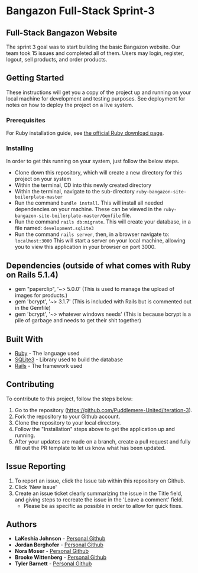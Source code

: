 # Bangazon Full-Stack Sprint-3
## Full-Stack Bangazon Website
The sprint 3 goal was to start building the basic Bangazon website. Our team took 15 issues and completed all of them. Users may login, register, logout, sell products, and order products.

## Getting Started

These instructions will get you a copy of the project up and running on your local machine for development and testing purposes. See deployment for notes on how to deploy the project on a live system.

### Prerequisites

For Ruby installation guide, see [the official Ruby download page](https://www.ruby-lang.org/en/downloads/).

### Installing

In order to get this running on your system, just follow the below steps. 

- Clone down this repository, which will create a new directory for this project on your system
- Within the terminal, CD into this newly created directory
- Within the terminal, navigate to the sub-directory ```ruby-bangazon-site-boilerplate-master```
- Run the command ```bundle install```. This will install all needed dependencies on your machine. These can be viewed in the ```ruby-bangazon-site-boilerplate-master/Gemfile``` file.
- Run the command ```rails db:migrate```. This will create your database, in a file named: ```development.sqlite3```
- Run the command ```rails server```, then, in a browser navigate to: ```localhost:3000``` This will start a server on your local machine, allowing you to view this application in your browser on port 3000.


## Dependencies (outside of what comes with Ruby on Rails 5.1.4)
* gem "paperclip", '~> 5.0.0' (This is used to manage the upload of images for products.)
* gem 'bcrypt', '~> 3.1.7' (This is included with Rails but is commented out in the Gemfile)
* gem 'bcrypt', '~> whatever windows needs' (This is because bcrypt is a pile of garbage and needs to get their shit together)

## Built With
* [Ruby](http://ruby-lang.org/) - The language used
* [SQLite3](https://www.sqlite.org/version3.html) - Library used to build the database
* [Rails](http://rubyonrails.org/) - The framework used

## Contributing

To contribute to this project, follow the steps below:

1. Go to the repository (https://github.com/Puddlemere-United/iteration-3).
1. Fork the repository to your Github account.
1. Clone the repository to your local directory.
1. Follow the "Installation" steps above to get the application up and running.
1. After your updates are made on a branch, create a pull request and fully fill out the PR template to let us know what has been updated.

## Issue Reporting

1. To report an issue, click the Issue tab within this repository on Github.
1. Click 'New issue'
1. Create an issue ticket clearly summarizing the issue in the Title field, and giving steps to recreate the issue in the 'Leave a comment' field.
    * Please be as specific as possible in order to allow for quick fixes.

## Authors

* **LaKeshia Johnson** - [Personal Github](https://github.com/LaKeshiaJohnson)
* **Jordan Berghofer** - [Personal Github](https://github.com/jordanberghofer)
* **Nora Moser** - [Personal Github](https://github.com/NoraMoser)
* **Brooke Wittenberg** - [Personal Github](https://github.com/brooksquil)
* **Tyler Barnett** - [Personal Github](https://github.com/tylerb33)
